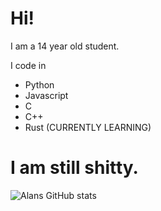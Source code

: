 # Hi!

I am a 14 year old student.

I code in
- Python
- Javascript
- C
- C++
- Rust (CURRENTLY LEARNING)

# I am still shitty.
![Alans GitHub stats](https://github-readme-stats.vercel.app/api?username=samrafif&show_icons=true&theme=gruvbox)
